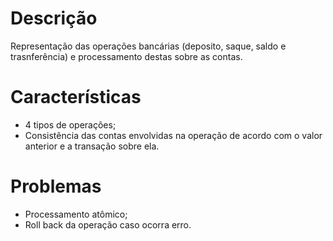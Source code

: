 # Descrição

Representação das operações bancárias \(deposito, saque, saldo e trasnferência\) e processamento destas sobre as contas.

# Características

* 4 tipos de operações;
* Consistência das contas envolvidas na operação de acordo com o valor anterior e a transação sobre ela.

# Problemas

* Processamento atômico;
* Roll back da operação caso ocorra erro.



